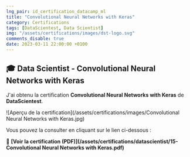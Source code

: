 ```yaml
---
lng_pair: id_certification_datacamp_ml
title: "Convolutional Neural Networks with Keras"
category: Certifications
tags: [DataScientest, Data Scientist]
img: "/assets/certifications/images/dst-logo.svg"
comments_disable: true
date: 2023-03-11 22:00:00 +0100
---
```


## 🎓 Data Scientist - Convolutional Neural Networks with Keras

J'ai obtenu la certification **Convolutional Neural Networks with Keras** de **DataScientest**.

![Aperçu de la certification](/assets/certifications/images/Convolutional Neural Networks with Keras.jpg)  

Vous pouvez la consulter en cliquant sur le lien ci-dessous :

📜 **[Voir la certification (PDF)](/assets/certifications/datascientist/15-Convolutional Neural Networks with Keras.pdf)** 
